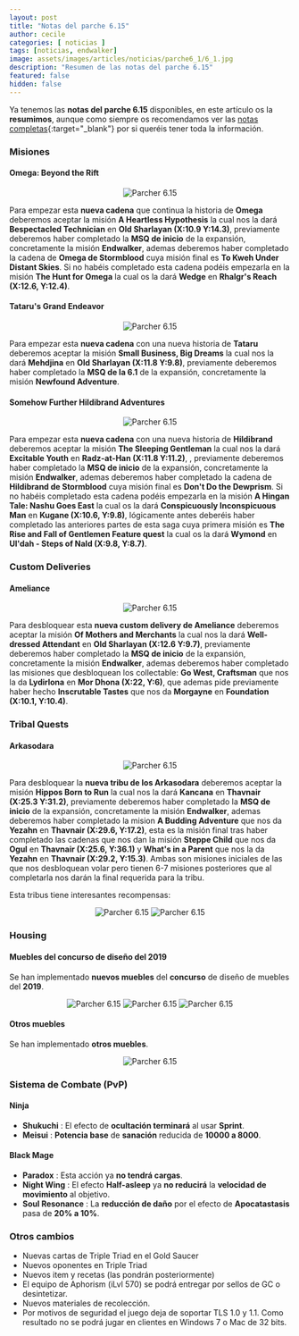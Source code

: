 ```yaml
---
layout: post
title: "Notas del parche 6.15"
author: cecile
categories: [ noticias ]
tags: [noticias, endwalker]
image: assets/images/articles/noticias/parche6_1/6_1.jpg
description: "Resumen de las notas del parche 6.15"
featured: false
hidden: false
---
```


Ya tenemos las **notas del parche 6.15** disponibles, en este artículo os la **resumimos**, aunque como siempre os recomendamos ver las [notas completas](https://na.finalfantasyxiv.com/lodestone/topics/detail/91ca242abdbf0750db28d01f4f38d27c3aea617b){:target="_blank"} por si queréis tener toda la información.

### Misiones

#### Omega: Beyond the Rift

<p align="center">
    <img src="{{ site.baseurl }}/assets/images/articles/noticias/parche6_15/6_15_1.png" alt="Parcher 6.15"/>
</p>

Para empezar esta **nueva cadena** que continua la historia de **Omega** deberemos aceptar la misión **A Heartless Hypothesis** la cual nos la dará **Bespectacled Technician** en **Old Sharlayan (X:10.9 Y:14.3)**, previamente deberemos haber completado la **MSQ de inicio** de la expansión, concretamente la misión **Endwalker**, ademas deberemos haber completado la cadena de **Omega de Stormblood** cuya misión final es **To Kweh Under Distant Skies**. Si no habéis completado esta cadena podéis empezarla en la misión **The Hunt for Omega** la cual os la dará **Wedge** en **Rhalgr's Reach (X:12.6, Y:12.4)**.

#### Tataru's Grand Endeavor

<p align="center">
    <img src="{{ site.baseurl }}/assets/images/articles/noticias/parche6_15/6_15_2.png" alt="Parcher 6.15"/>
</p>

Para empezar esta **nueva cadena** con una nueva historia de **Tataru** deberemos aceptar la misión **Small Business, Big Dreams** la cual nos la dará **Mehdjina** en **Old Sharlayan (X:11.8 Y:9.8)**, previamente deberemos haber completado la **MSQ de la 6.1** de la expansión, concretamente la misión **Newfound Adventure**.

#### Somehow Further Hildibrand Adventures

<p align="center">
    <img src="{{ site.baseurl }}/assets/images/articles/noticias/parche6_15/6_15_11.png" alt="Parcher 6.15"/>
</p>

Para empezar esta **nueva cadena** con una nueva historia de **Hildibrand** deberemos aceptar la misión **The Sleeping Gentleman** la cual nos la dará **Excitable Youth** en **Radz-at-Han (X:11.8 Y:11.2)**, , previamente deberemos haber completado la **MSQ de inicio** de la expansión, concretamente la misión **Endwalker**, ademas deberemos haber completado la cadena de **Hildibrand de Stormblood** cuya misión final es **Don't Do the Dewprism**. Si no habéis completado esta cadena podéis empezarla en la misión **A Hingan Tale: Nashu Goes East** la cual os la dará **Conspicuously Inconspicuous Man** en **Kugane (X:10.6, Y:9.8)**, lógicamente antes deberéis haber completado las anteriores partes de esta saga cuya primera misión es **The Rise and Fall of Gentlemen 	Feature quest** la cual os la dará **Wymond** en **Ul'dah - Steps of Nald (X:9.8, Y:8.7)**.

### Custom Deliveries

#### Ameliance

<p align="center">
    <img src="{{ site.baseurl }}/assets/images/articles/noticias/parche6_15/6_15_3.png" alt="Parcher 6.15"/>
</p>

Para desbloquear esta **nueva custom delivery de Ameliance** deberemos aceptar la misión **Of Mothers and Merchants** la cual nos la dará **Well-dressed Attendant** en **Old Sharlayan (X:12.6 Y:9.7)**, previamente deberemos haber completado la **MSQ de inicio** de la expansión, concretamente la misión **Endwalker**, ademas deberemos haber completado las misiones que desbloquean los collectable: **Go West, Craftsman** que nos la da **Lydirlona** en **Mor Dhona (X:22, Y:6)**, que ademas pide previamente haber hecho **Inscrutable Tastes** que nos da **Morgayne** en **Foundation (X:10.1, Y:10.4)**.


### Tribal Quests

#### Arkasodara

<p align="center">
    <img src="{{ site.baseurl }}/assets/images/articles/noticias/parche6_15/6_15_4.png" alt="Parcher 6.15"/>
</p>

Para desbloquear la **nueva tribu de los Arkasodara** deberemos aceptar la misión **Hippos Born to Run** la cual nos la dará **Kancana** en **Thavnair (X:25.3 Y:31.2)**, previamente deberemos haber completado la **MSQ de inicio** de la expansión, concretamente la misión **Endwalker**, ademas deberemos haber completado la mision **A Budding Adventure** que nos da **Yezahn** en **Thavnair (X:29.6, Y:17.2)**, esta es la misión final tras haber completado las cadenas que nos dan la misión **Steppe Child** que nos da **Ogul** en **Thavnair (X:25.6, Y:36.1)** y **What's in a Parent** que nos la da **Yezahn** en **Thavnair (X:29.2, Y:15.3)**. Ambas son misiones iniciales de las que nos desbloquean volar pero tienen 6-7 misiones posteriores que al completarla nos darán la final requerida para la tribu.

Esta tribus tiene interesantes recompensas:

<p align="center">
    <img src="{{ site.baseurl }}/assets/images/articles/noticias/parche6_15/6_15_5.png" alt="Parcher 6.15"/>
    <img src="{{ site.baseurl }}/assets/images/articles/noticias/parche6_15/6_15_6.png" alt="Parcher 6.15"/>
</p>

### Housing

#### Muebles del concurso de diseño del 2019

Se han implementado **nuevos muebles** del **concurso** de diseño de muebles del **2019**.

<p align="center">
    <img src="{{ site.baseurl }}/assets/images/articles/noticias/parche6_15/6_15_7.png" alt="Parcher 6.15"/>
    <img src="{{ site.baseurl }}/assets/images/articles/noticias/parche6_15/6_15_8.png" alt="Parcher 6.15"/>
    <img src="{{ site.baseurl }}/assets/images/articles/noticias/parche6_15/6_15_9.png" alt="Parcher 6.15"/>
</p>

#### Otros muebles

Se han implementado **otros muebles**.

<p align="center">
    <img src="{{ site.baseurl }}/assets/images/articles/noticias/parche6_15/6_15_10.png" alt="Parcher 6.15"/>
</p>

### Sistema de Combate (PvP)

#### Ninja

- **Shukuchi** : El efecto de **ocultación terminará** al usar **Sprint**.
- **Meisui** : **Potencia base** de **sanación** reducida de **10000 a 8000**.

#### Black Mage

- **Paradox** : Esta acción ya **no tendrá cargas**.
- **Night Wing** : El efecto **Half-asleep** ya **no reducirá** la **velocidad de movimiento** al objetivo.
- **Soul Resonance** : La **reducción de daño** por el efecto de **Apocatastasis** pasa de **20% a 10%**.

### Otros cambios

- Nuevas cartas de Triple Triad en el Gold Saucer
- Nuevos oponentes en Triple Triad
- Nuevos item y recetas (las pondrán posteriormente)
- El equipo de Aphorism (iLvl 570) se podrá entregar por sellos de GC o desintetizar.
- Nuevos materiales de recolección.
- Por motivos de seguridad el juego deja de soportar TLS 1.0 y 1.1. Como resultado no se podrá jugar en clientes en Windows 7 o Mac de 32 bits.